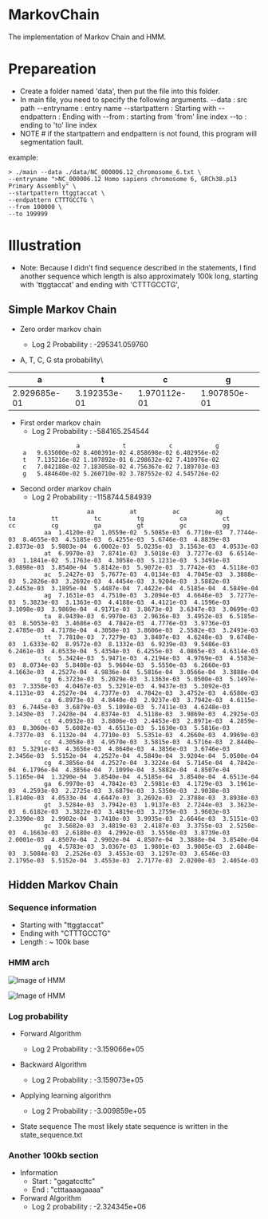 # MarkovChain
The implementation of Markov Chain and HMM.

# Prepareation
- Create a folder named 'data', then put the file into this folder.
- In main file, you need to specify the following arguments.
    --data           : src path
    --entryname      : entry name
    --startpattern   : Starting with
    --endpattern     : Ending with
    --from           : starting from 'from' line index
    --to             : ending to 'to' line index
- NOTE # if the startpattern and endpattern is not found, this program will segmentation fault.


example:
```
> ./main --data ./data/NC_000006.12_chromosome_6.txt \
--entryname ">NC_000006.12 Homo sapiens chromosome 6, GRCh38.p13 Primary Assembly" \
--startpattern ttggtaccat \
--endpattern CTTTGCCTG \
--from 100000 \
--to 199999
```


# Illustration

- Note: Because I didn't find sequence described in the statements, I find another sequence which length is also approximately 100k long, starting with 'ttggtaccat' and ending with 'CTTTGCCTG',


## Simple Markov Chain

- Zero order markov chain
    - Log 2 Probability : -295341.059760


- A, T, C, G sta probability\

| a    | t    | c    | g   |
| ---- | ---- | ---- | --- |
| 2.929685e-01 | 3.192353e-01 | 1.970112e-01 |  1.907850e-01   |


- First order markov chain
    - Log 2 Probability : -584165.254544

```
                   a            t            c            g
    a   9.635000e-02 8.400391e-02 4.858698e-02 6.402956e-02 
    t   7.135216e-02 1.107892e-01 6.298632e-02 7.410976e-02 
    c   7.042188e-02 7.183058e-02 4.756367e-02 7.189703e-03 
    g   5.484640e-02 5.260710e-02 3.787552e-02 4.545726e-02 
```






- Second order markov chain
    - Log 2 Probability : -1158744.584939
```
                      aa          at          ac          ag          ta          tt          tc          tg          ca          ct          cc          cg          ga          gt          gc          gg
          aa  1.4120e-02  1.0559e-02  5.5085e-03  6.7710e-03  7.7744e-03  8.4655e-03  4.5185e-03  6.4255e-03  5.6746e-03  4.8839e-03  2.8373e-03  5.9803e-04  6.0002e-03  5.0235e-03  3.1563e-03  4.0533e-03
          at  6.9970e-03  7.8741e-03  3.5018e-03  3.7277e-03  6.6514e-03  1.1841e-02  5.1763e-03  4.3058e-03  5.1231e-03  5.3491e-03  3.0898e-03  3.8540e-04  5.8142e-03  5.9072e-03  3.7742e-03  4.5118e-03
          ac  5.2427e-03  5.7677e-03  4.0134e-03  4.7045e-03  3.3888e-03  5.2826e-03  3.2692e-03  4.4454e-03  3.9204e-03  3.5882e-03  2.4453e-03  3.1895e-04  5.4487e-04  7.4422e-04  4.5185e-04  4.5849e-04
          ag  7.1631e-03  4.7510e-03  3.2094e-03  4.6646e-03  3.7277e-03  5.3823e-03  3.1363e-03  4.4188e-03  4.4121e-03  4.1596e-03  3.1098e-03  3.9869e-04  4.9171e-03  3.8673e-03  3.6347e-03  3.0699e-03
          ta  8.9439e-03  6.9970e-03  2.9636e-03  3.4952e-03  6.5185e-03  8.5053e-03  3.4686e-03  4.7842e-03  4.7776e-03  3.9736e-03  2.4785e-03  4.7178e-04  4.3058e-03  3.8606e-03  2.5582e-03  3.2493e-03
          tt  7.7810e-03  7.7279e-03  3.8407e-03  4.6248e-03  9.6748e-03  1.6333e-02  8.9572e-03  8.1332e-03  6.9239e-03  9.5486e-03  6.2461e-03  4.0533e-04  5.4354e-03  6.4255e-03  4.0865e-03  4.6314e-03
          tc  5.3424e-03  5.9471e-03  4.2194e-03  4.9769e-03  4.5583e-03  8.0734e-03  5.8408e-03  5.9604e-03  5.5550e-03  6.2660e-03  4.1663e-03  4.2527e-04  4.9836e-04  5.5816e-04  3.0566e-04  3.3888e-04
          tg  6.3723e-03  5.2029e-03  3.1363e-03  5.0500e-03  5.1497e-03  7.3358e-03  4.0467e-03  5.3291e-03  4.9437e-03  5.3092e-03  4.1131e-03  4.2527e-04  4.7377e-03  4.7842e-03  3.4752e-03  4.6580e-03
          ca  6.8973e-03  4.8440e-03  2.9237e-03  3.7942e-03  4.6115e-03  6.7445e-03  3.6879e-03  5.1098e-03  5.7411e-03  4.6248e-03  3.1430e-03  7.2428e-04  4.8374e-03  4.5118e-03  3.9869e-03  4.2925e-03
          ct  4.0932e-03  3.8806e-03  2.4453e-03  2.8971e-03  4.2859e-03  8.3060e-03  5.6082e-03  4.6513e-03  5.1630e-03  5.5816e-03  4.7377e-03  6.1132e-04  4.7710e-03  5.5351e-03  4.2660e-03  4.9969e-03
          cc  4.3058e-03  4.9570e-03  3.5815e-03  4.5716e-03  2.8440e-03  5.3291e-03  4.3656e-03  4.8640e-03  4.3856e-03  3.6746e-03  2.3456e-03  5.5152e-04  4.2527e-04  4.5849e-04  3.9204e-04  5.0500e-04
          cg  4.3856e-04  4.2527e-04  3.3224e-04  5.7145e-04  4.7842e-04  6.1796e-04  4.3856e-04  7.1099e-04  3.5882e-04  4.8507e-04  5.1165e-04  1.3290e-04  3.8540e-04  4.5185e-04  3.8540e-04  4.6513e-04
          ga  6.9970e-03  4.7842e-03  2.5981e-03  4.1729e-03  3.1961e-03  4.2593e-03  2.2725e-03  3.6879e-03  3.5350e-03  2.9038e-03  1.8140e-03  4.0533e-04  4.6447e-03  3.2692e-03  2.3788e-03  3.8938e-03
          gt  3.5284e-03  3.7942e-03  1.9137e-03  2.7244e-03  3.3623e-03  6.6182e-03  3.3822e-03  3.4819e-03  3.2759e-03  3.9603e-03  2.3390e-03  2.9902e-04  3.7410e-03  3.9935e-03  2.6646e-03  3.5151e-03
          gc  3.5682e-03  3.4819e-03  2.4187e-03  3.3755e-03  2.5250e-03  4.1663e-03  2.6180e-03  4.2992e-03  3.5550e-03  3.8739e-03  2.0001e-03  4.8507e-04  2.9902e-04  4.8507e-04  3.3888e-04  3.8540e-04
          gg  4.5783e-03  3.0367e-03  1.9801e-03  3.9005e-03  2.6048e-03  3.5084e-03  2.2526e-03  3.4553e-03  3.1297e-03  3.6546e-03  2.1795e-03  5.5152e-04  3.4553e-03  2.7177e-03  2.0200e-03  2.4054e-03
```
## Hidden Markov Chain

### Sequence information

- Starting with "ttggtaccat"
- Ending with "CTTTGCCTG"
- Length : ~ 100k base

### HMM arch

![Image of HMM](https://i.imgur.com/jTk7Uzk.png)

![Image of HMM](https://i.imgur.com/0yY3v0o.png)

### Log probability

- Forward Algorithm
    - Log 2 Probability : -3.159066e+05

- Backward Algorithm
    - Log 2 Probability : -3.159073e+05


- Applying learning algorithm
    - Log 2 Probability : -3.009859e+05

- State sequence
The most likely state sequence is written in the state_sequence.txt


### Another 100kb section
- Information
    - Start : "gagatccttc"
    - End   : "ctttaaaagaaaa"
- Forward Algorithm
    - Log 2 probability : -2.324345e+06

